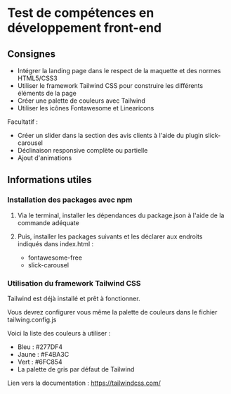 # Test de compétences en développement front-end

## Consignes 

- Intégrer la landing page dans le respect de la maquette et des normes HTML5/CSS3
- Utiliser le framework Tailwind CSS pour construire les différents éléments de la page
- Créer une palette de couleurs avec Tailwind
- Utiliser les icônes Fontawesome et Linearicons

Facultatif : 
- Créer un slider dans la section des avis clients à l'aide du plugin slick-carousel
- Déclinaison responsive complète ou partielle
- Ajout d'animations

## Informations utiles

### Installation des packages avec npm

1. Via le terminal, installer les dépendances du package.json  à l'aide de la commande adéquate

2. Puis, installer les packages suivants et les déclarer aux endroits indiqués dans index.html  :

    - fontawesome-free
    - slick-carousel
    
### Utilisation du framework Tailwind CSS

Tailwind est déjà installé et prêt à fonctionner.

Vous devrez configurer vous même la palette de couleurs dans le fichier tailwing.config.js 

Voici la liste des couleurs à utiliser :
- Bleu : #277DF4
- Jaune : #F4BA3C
- Vert : #6FC854
- La palette de gris par défaut de Tailwind

Lien vers la documentation : https://tailwindcss.com/